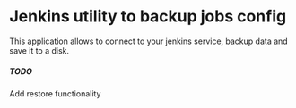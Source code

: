 # Jenkins utility to backup jobs config

This application allows to connect to your jenkins service, backup data and save it to a disk.


##### TODO 

Add restore functionality